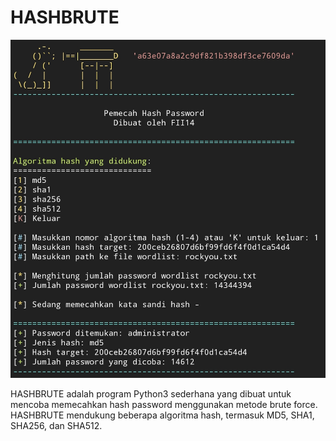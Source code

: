 # HASHBRUTE

![img](https://github.com/FII14/hashbrute/blob/main/hashbrute.jpg)

HASHBRUTE adalah program Python3 sederhana yang dibuat untuk mencoba memecahkan hash password menggunakan metode brute force. HASHBRUTE mendukung beberapa algoritma hash, termasuk MD5, SHA1, SHA256, dan SHA512.
